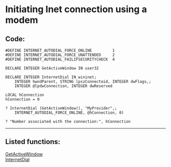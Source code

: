 <link rel="stylesheet" type="text/css" href="../css/win32api.css">  
<link rel="stylesheet" href="https://cdnjs.cloudflare.com/ajax/libs/font-awesome/4.7.0/css/font-awesome.min.css">

# Initiating Inet connection using a modem

## Code:
```foxpro  
#DEFINE INTERNET_AUTODIAL_FORCE_ONLINE         1
#DEFINE INTERNET_AUTODIAL_FORCE_UNATTENDED     2
#DEFINE INTERNET_AUTODIAL_FAILIFSECURITYCHECK  4

DECLARE INTEGER GetActiveWindow IN user32

DECLARE INTEGER InternetDial IN wininet;
	INTEGER hwndParent, STRING lpszConnectoid, INTEGER dwFlags,;
    INTEGER @lpdwConnection, INTEGER dwReserved

LOCAL hConnection
hConnection = 0

? InternetDial (GetActiveWindow(), "MyProvider",;
	INTERNET_AUTODIAL_FORCE_ONLINE, @hConnection, 0)

? "Number associated with the connection:", hConnection  
```  
***  


## Listed functions:
[GetActiveWindow](../libraries/user32/GetActiveWindow.md)  
[InternetDial](../libraries/wininet/InternetDial.md)  
